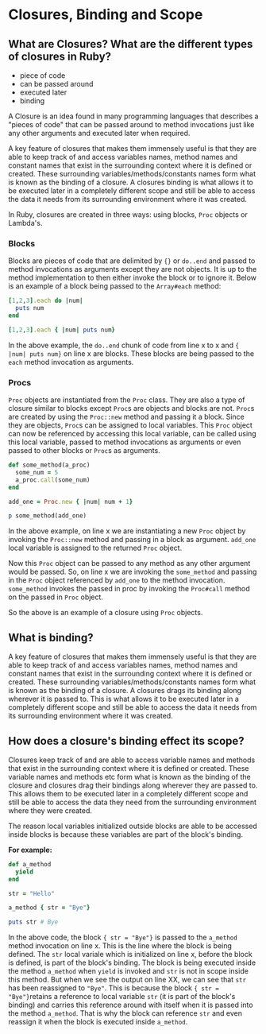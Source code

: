 # Closures, Binding and Scope

## What are Closures? What are the different types of closures in Ruby?

- piece of code
- can be passed around
- executed later
- binding

A Closure is an idea found in many programming languages that describes a "pieces of code" that can be passed around to method invocations just like any other arguments and executed later when required.

A key feature of closures that makes them immensely useful is that they are able to keep track of and access variables names, method names and constant names that exist in the surrounding context where it is defined or created. These surrounding variables/methods/constants names form what is known as the binding of a closure. A closures binding is what allows it to be executed later in a completely different scope and still be able to access the data it needs from its surrounding environment where it was created.

In Ruby, closures are created in three ways: using blocks, `Proc` objects or Lambda's.

### Blocks

Blocks are pieces of code that are delimited by `{}` or `do..end` and passed to method invocations as arguments except they are not objects. It is up to the method implementation to then either invoke the block or to ignore it. Below is an example of a block being passed to the `Array#each` method:

```ruby
[1,2,3].each do |num|
  puts num
end

[1,2,3].each { |num| puts num}
```

In the above example, the `do..end` chunk of code from line x to x and `{ |num| puts num}` on line x are blocks. These blocks are being passed to the `each` method invocation as arguments.

### Procs

`Proc` objects are instantiated from the `Proc` class. They are also a type of closure similar to blocks except `Proc`s are objects and blocks are not. `Proc`s are created by using the `Proc::new` method and passing it a block. Since they are objects, `Proc`s can be assigned to local variables. This `Proc` object can now be referenced by accessing this local variable, can be called using this local variable, passed to method invocations as arguments or even passed to other blocks or `Proc`s as arguments.

```ruby
def some_method(a_proc)
  some_num = 5
  a_proc.call(some_num)
end

add_one = Proc.new { |num| num + 1}

p some_method(add_one)
```
In the above example, on line x we are instantiating a new `Proc` object by invoking the `Proc::new` method and passing in a block as argument. `add_one` local variable is assigned to the returned `Proc` object. 

Now this `Proc` object can be passed to any method as any other argument would be passed. So, on line x we are invoking the `some_method` and passing in the `Proc` object referenced by `add_one` to the method invocation. `some_method` invokes the passed in proc by invoking the `Proc#call` method on the passed in `Proc` object.

So the above is an example of a closure using `Proc` objects.

## What is binding?

 A key feature of closures that makes them immensely useful is that they are able to keep track of and access variables names, method names and constant names that exist in the surrounding context where it is defined or created. These surrounding variables/methods/constants names form what is known as the binding of a closure. A closures drags its binding along wherever it is passed to. This is what allows it to be executed later in a completely different scope and still be able to access the data it needs from its surrounding environment where it was created.

## How does a closure's binding effect its scope?

Closures keep track of and are able to access variable names and methods that exist in the surrounding context where it is defined or created. These variable names and methods etc form what is known as the binding of the closure and closures drag their bindings along wherever they are passed to. This allows them to be executed later in a completely different scope and still be able to access the data they need from the surrounding environment where they were created. 

The reason local variables initialized outside blocks are able to be accessed inside blocks is because these variables are part of the block's binding. 

**For example:**

```ruby
def a_method
  yield
end

str = "Hello"

a_method { str = "Bye"}

puts str # Bye
```

In the above code, the block `{ str = "Bye"}` is passed to the `a_method` method invocation on line x. This is the line where the block is being defined. The `str` local variale which is initialized on line x, before the block is defined, is part of the block's binding. The block is being executed inside the method `a_method` when `yield` is invoked and `str` is not in scope inside this method. But when we see the output on line XX, we can see that `str` has been reassigned to `"Bye"`. This is because the block `{ str = "Bye"}`retains a reference to local variable `str` (it is part of the block's binding) and carries this reference around with itself when it is passed into the method `a_method`. That is why the block can reference `str` and even reassign it when the block is executed inside `a_method`.
